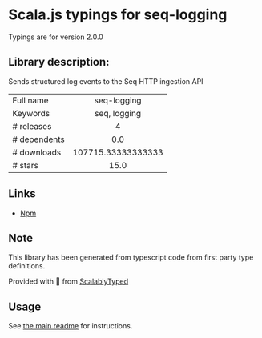 
# Scala.js typings for seq-logging

Typings are for version 2.0.0

## Library description:
Sends structured log events to the Seq HTTP ingestion API

|                    |                 |
| ------------------ | :-------------: |
| Full name          | seq-logging |
| Keywords           | seq, logging |
| # releases         | 4 |
| # dependents       | 0.0 |
| # downloads        | 107715.33333333333 |
| # stars            | 15.0 |

## Links
- [Npm](https://www.npmjs.com/package/seq-logging)
    


## Note
This library has been generated from typescript code from first party type definitions.

Provided with :purple_heart: from [ScalablyTyped](https://github.com/oyvindberg/ScalablyTyped)

## Usage
See [the main readme](../../readme.md) for instructions.


